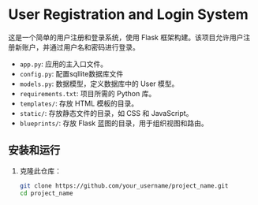 # User Registration and Login System

这是一个简单的用户注册和登录系统，使用 Flask 框架构建。该项目允许用户注册新账户，并通过用户名和密码进行登录。

- `app.py`: 应用的主入口文件。
- `config.py`: 配置sqllite数据库文件
- `models.py`: 数据模型，定义数据库中的 User 模型。
- `requirements.txt`: 项目所需的 Python 库。
- `templates/`: 存放 HTML 模板的目录。
- `static/`: 存放静态文件的目录，如 CSS 和 JavaScript。
- `blueprints/`: 存放 Flask 蓝图的目录，用于组织视图和路由。

## 安装和运行

1. 克隆此仓库：

   ```bash
   git clone https://github.com/your_username/project_name.git
   cd project_name
